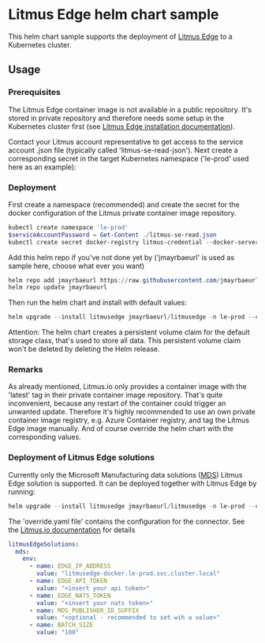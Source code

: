 # Litmus Edge helm chart sample

This helm chart sample supports the deployment of [Litmus Edge](https://litmus.io/litmus-edge) to a Kubernetes cluster.

## Usage

### Prerequisites

The Litmus Edge container image is not available in a public repository. It's stored in private repository and therefore
needs some setup in the Kubernetes cluster first (see [Litmus Edge installation documentation](https://docs.litmus.io/litmusedge/quickstart-guide/installation-and-deployments/kubernetes-installation)).

Contact your Litmus account representative to get access to the service account .json file (typically called 'litmus-se-read-json'). Next create a corresponding
secret in the target Kubernetes namespace ('le-prod' used here as an example):

### Deployment

First create a namespace (recommended) and create the secret for the docker configuration of the Litmus private container image repository.

```Powershell
kubectl create namespace 'le-prod'
$serviceAccountPassword = Get-Content ./litmus-se-read.json
kubectl create secret docker-registry litmus-credential --docker-server=us-docker.pkg.dev --docker-username=_json_key --docker-password=serviceAccountPassword
```

Add this helm repo if you've not done yet by ('jmayrbaeurl' is used as sample here, choose what ever you want)

```Powershell
helm repo add jmayrbaeurl https://raw.githubusercontent.com/jmayrbaeurl/helmchart-repo/master/index
helm repo update jmayrbaeurl
```

Then run the helm chart and install with default values:

```Powershell
helm upgrade --install litmusedge jmayrbaeurl/litmusedge -n le-prod --create-namespace 
```

Attention: The helm chart creates a persistent volume claim for the default storage class, that's used to store all data.
This persistent volume claim won't be deleted by deleting the Helm release.

### Remarks

As already mentioned, Litmus.io only provides a container image with the 'latest' tag in their private container image
repository. That's quite inconvenient, because any restart of the container could trigger an unwanted update.
Therefore it's highly recommended to use an own private container image registry, e.g. Azure Container registry, and tag
the Litmus Edge image manually. And of course override the helm chart with the corresponding values.

### Deployment of Litmus Edge solutions

Currently only the Microsoft Manufacturing data solutions ([MDS](https://learn.microsoft.com/en-us/industry/manufacturing/manufacturing-data-solutions/overview-manufacturing-data-solutions)) Litmus Edge solution is supported. It can be deployed
together with Litmus Edge by running:

```Powershell
helm upgrade --install litmusedge jmayrbaeurl/litmusedge -n le-prod --create-namespace --set litmusEdgeSolutions.mds.enabled=true -f "<Your path>\override.yaml"
```

The 'override.yaml file' contains the configuration for the connector. See the [Litmus.io documentation](https://docs.litmus.io/solutions/litmus-edge-guide-for-azure-manufacturing-data-solutions-mds) for details

```yaml
litmusEdgeSolutions:
  mds:
    env:
      - name: EDGE_IP_ADDRESS
        value: "litmusedge-docker.le-prod.svc.cluster.local"
      - name: EDGE_API_TOKEN
        value: "<insert your api token>"
      - name: EDGE_NATS_TOKEN
        value: "<insert your nats token>"
      - name: MDS_PUBLISHER_ID_SUFFIX
        value: "<optional - recommended to set wih a value>"
      - name: BATCH_SIZE
        value: "100"
```
